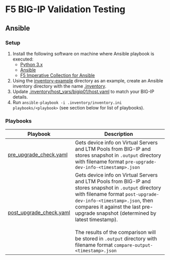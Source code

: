 # F5 BIG-IP Validation Testing

## Ansible

### Setup

1. Install the following software on machine where Ansible playbook is executed:
    - [Python 3.x](https://www.python.org/downloads/)
    - [Ansible](https://docs.ansible.com/ansible/latest/installation_guide/intro_installation.html)
    - [F5 Imperative Collection for Ansible](https://clouddocs.f5.com/products/orchestration/ansible/devel/f5_modules/getting_started.html)
1. Using the [inventory-example](inventory-example/) directory as an example, create an Ansible inventory directory with the name [.inventory](.inventory/).
1. Update [.inventory/host_vars/bigip01/host.yaml](.inventory/host_vars/bigip01/host.yaml) to match your BIG-IP details.
1. Run `ansible-playbook -i .inventory/inventory.ini playbooks/<playbook>` (see section below for list of playbooks).

### Playbooks

| Playbook | Description |
| --- | --- |
| [pre_upgrade_check.yaml](playbooks/pre_upgrade_check.yaml) | Gets device info on Virtual Servers and LTM Pools from BIG-IP and stores snapshot in `.output` directory with filename format `pre-upgrade-dev-info-<timestamp>.json` |
| [post_upgrade_check.yaml](playbooks/post_upgrade_check.yaml) | Gets device info on Virtual Servers and LTM Pools from BIG-IP and stores snapshot in `.output` directory with filename format `post-upgrade-dev-info-<timestamp>.json`, then compares it against the last pre-upgrade snapshot (determined by latest timestamp).<br><br>The results of the comparison will be stored in `.output` directory with filename format `compare-output-<timestamp>.json` |
